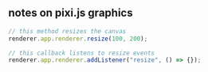 ## notes on pixi.js graphics

```ts
// this method resizes the canvas
renderer.app.renderer.resize(100, 200);

// this callback listens to resize events
renderer.app.renderer.addListener("resize", () => {});
```

